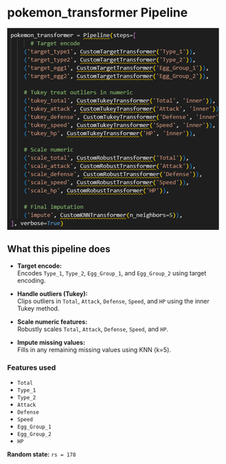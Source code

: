 # pokemon_transformer Pipeline

![Pokemon Pipeline Screenshot](ss.png)

## What this pipeline does

- **Target encode:**  
  Encodes `Type_1`, `Type_2`, `Egg_Group_1`, and `Egg_Group_2` using target encoding.

- **Handle outliers (Tukey):**  
  Clips outliers in `Total`, `Attack`, `Defense`, `Speed`, and `HP` using the inner Tukey method.

- **Scale numeric features:**  
  Robustly scales `Total`, `Attack`, `Defense`, `Speed`, and `HP`.

- **Impute missing values:**  
  Fills in any remaining missing values using KNN (k=5).

### Features used

- `Total`
- `Type_1`
- `Type_2`
- `Attack`
- `Defense`
- `Speed`
- `Egg_Group_1`
- `Egg_Group_2`
- `HP`

**Random state:** `rs = 178`
